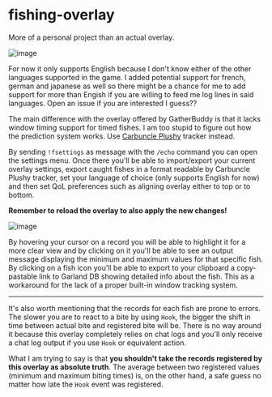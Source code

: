 # fishing-overlay

More of a personal project than an actual overlay.

![image](https://user-images.githubusercontent.com/63500907/159572604-731da8f2-4d65-4fe3-94c8-87045ef3fa77.png)

For now it only supports English because I don't know either of the other languages supported in the game.
I added potential support for french, german and japanese as well so there might be a chance for me to add 
support for more than Engish if you are willing to feed me log lines in said languages.
Open an issue if you are interested I guess??

The main difference with the overlay offered by GatherBuddy is that it lacks window timing support for timed fishes. 
I am too stupid to figure out how the prediction system works. Use [Carbuncle Plushy](https://ff14fish.carbuncleplushy.com/) tracker instead.

By sending `!fsettings` as message with the `/echo` command you can open the settings menu. Once there you'll be able to
import/export your current overlay settings, export caught fishes in a format readable by Carbuncle Plushy tracker, 
set your language of choice (only supports English for now) and then set QoL preferences such as aligning overlay either
to top or to bottom.

**Remember to reload the overlay to also apply the new changes!**

![image](https://user-images.githubusercontent.com/63500907/159576033-bb18d229-bde2-42da-87fd-421e282413d0.png)

By hovering your cursor on a record you will be able to highlight it for a more clear view and by clicking on it you'll be able 
to see an output message displaying the minimum and maximum values for that specific fish. By clicking on a fish icon you'll be able
to export to your clipboard a copy-pastable link to Garland DB showing detailed info about the fish. This as a workaround for the
lack of a proper built-in window tracking system.

___

It's also worth mentioning that the records for each fish are prone to errors. The slower you are to react to a bite by 
using `Hook`, the bigger the shift in time between actual bite and registered bite will be. There is no way around it 
because this overlay completely relies on chat logs and you'll only receive a chat log output if you use `Hook` or equivalent action.

What I am trying to say is that **you shouldn't take the records registered by this overlay  as absolute truth**. 
The average between two registered values (minimum and maximum biting times) is, on the other hand, 
a safe guess no matter how late the `Hook` event was registered.
